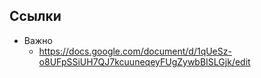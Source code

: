 ## Ссылки

- Важно
	- https://docs.google.com/document/d/1qUeSz-o8UFpSSiUH7QJ7kcuuneqeyFUgZywbBISLGjk/edit
